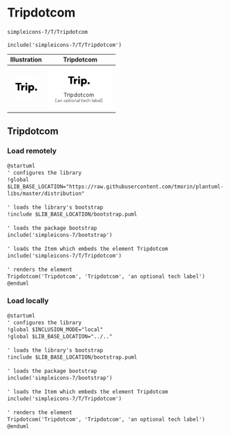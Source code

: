 # Tripdotcom


```text
simpleicons-7/T/Tripdotcom
```

```text
include('simpleicons-7/T/Tripdotcom')
```



| Illustration | Tripdotcom |
| :---: | :---: |
| ![illustration for Illustration](../../simpleicons-7/T/Tripdotcom.png) | ![illustration for Tripdotcom](../../simpleicons-7/T/Tripdotcom.Local.png) |




## Tripdotcom

### Load remotely
```plantuml
@startuml
' configures the library
!global $LIB_BASE_LOCATION="https://raw.githubusercontent.com/tmorin/plantuml-libs/master/distribution"

' loads the library's bootstrap
!include $LIB_BASE_LOCATION/bootstrap.puml

' loads the package bootstrap
include('simpleicons-7/bootstrap')

' loads the Item which embeds the element Tripdotcom
include('simpleicons-7/T/Tripdotcom')

' renders the element
Tripdotcom('Tripdotcom', 'Tripdotcom', 'an optional tech label')
@enduml
```

### Load locally
```plantuml
@startuml
' configures the library
!global $INCLUSION_MODE="local"
!global $LIB_BASE_LOCATION="../.."

' loads the library's bootstrap
!include $LIB_BASE_LOCATION/bootstrap.puml

' loads the package bootstrap
include('simpleicons-7/bootstrap')

' loads the Item which embeds the element Tripdotcom
include('simpleicons-7/T/Tripdotcom')

' renders the element
Tripdotcom('Tripdotcom', 'Tripdotcom', 'an optional tech label')
@enduml
```

